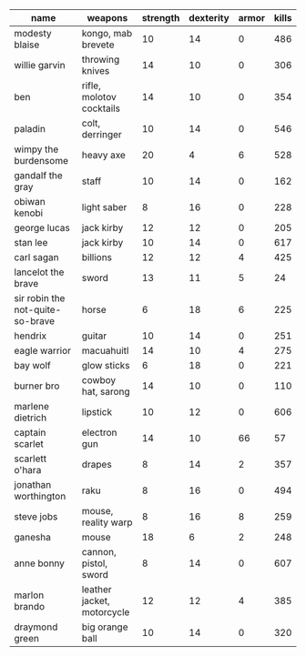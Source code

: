 | name                             | weapons                    | strength | dexterity | armor | kills |
|-------------------------------- |-------------------------- |-------- |--------- |----- |----- |
| modesty blaise                   | kongo, mab brevete         | 10       | 14        | 0     | 486   |
| willie garvin                    | throwing knives            | 14       | 10        | 0     | 306   |
| ben                              | rifle, molotov cocktails   | 14       | 10        | 0     | 354   |
| paladin                          | colt, derringer            | 10       | 14        | 0     | 546   |
| wimpy the burdensome             | heavy axe                  | 20       | 4         | 6     | 528   |
| gandalf the gray                 | staff                      | 10       | 14        | 0     | 162   |
| obiwan kenobi                    | light saber                | 8        | 16        | 0     | 228   |
| george lucas                     | jack kirby                 | 12       | 12        | 0     | 205   |
| stan lee                         | jack kirby                 | 10       | 14        | 0     | 617   |
| carl sagan                       | billions                   | 12       | 12        | 4     | 425   |
| lancelot the brave               | sword                      | 13       | 11        | 5     | 24    |
| sir robin the not-quite-so-brave | horse                      | 6        | 18        | 6     | 225   |
| hendrix                          | guitar                     | 10       | 14        | 0     | 251   |
| eagle warrior                    | macuahuitl                 | 14       | 10        | 4     | 275   |
| bay wolf                         | glow sticks                | 6        | 18        | 0     | 221   |
| burner bro                       | cowboy hat, sarong         | 14       | 10        | 0     | 110   |
| marlene dietrich                 | lipstick                   | 10       | 12        | 0     | 606   |
| captain scarlet                  | electron gun               | 14       | 10        | 66    | 57    |
| scarlett o'hara                  | drapes                     | 8        | 14        | 2     | 357   |
| jonathan worthington             | raku                       | 8        | 16        | 0     | 494   |
| steve jobs                       | mouse, reality warp        | 8        | 16        | 8     | 259   |
| ganesha                          | mouse                      | 18       | 6         | 2     | 248   |
| anne bonny                       | cannon, pistol, sword      | 8        | 14        | 0     | 607   |
| marlon brando                    | leather jacket, motorcycle | 12       | 12        | 4     | 385   |
| draymond green                   | big orange ball            | 10       | 14        | 0     | 320   |
